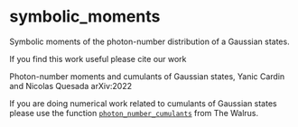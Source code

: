 # symbolic_moments
Symbolic moments of the photon-number distribution of a Gaussian states.

If you find this work useful please cite our work

Photon-number moments and cumulants of Gaussian states, Yanic Cardin and Nicolas Quesada arXiv:2022

If you are doing numerical work related to cumulants of Gaussian states please use the function [`photon_number_cumulants`](https://the-walrus.readthedocs.io/en/latest/code/quantum.html#thewalrus.quantum.photon_number_moment) from The Walrus. 

